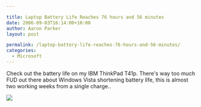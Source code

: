 ```yaml
---

title: Laptop Battery Life Reaches 76 hours and 56 minutes
date: 2006-09-03T16:14:00+10:00
author: Aaron Parker
layout: post

permalink: /laptop-battery-life-reaches-76-hours-and-56-minutes/
categories:
  - Microsoft
---
```

Check out the battery life on my IBM ThinkPad T41p. There's way too much FUD out there about Windows Vista shortening battery life, this is almost two working weeks from a single charge..

<img border="0" src="{{site.baseurl}}/media/2006/09/1000.14.86.BatteryLife.png" />